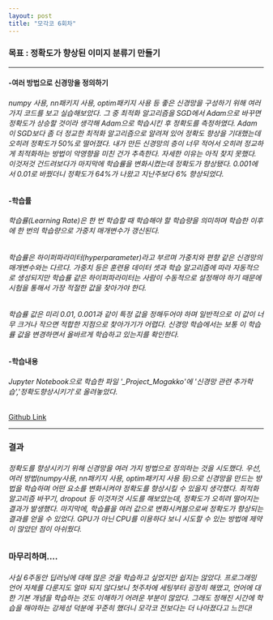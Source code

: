 ```yaml
---
layout: post
title: "모각코 6회차"
---
```

### 목표 : 정확도가 향상된 이미지 분류기 만들기

- - -
#### -여러 방법으로 신경망을 정의하기
###### numpy 사용, nn패키지 사용, optim패키지 사용 등 좋은 신경망을 구성하기 위해 여러 가지 코드를 보고 실습해보았다. 그 중 최적화 알고리즘을 SGD에서 Adam으로 바꾸면 정확도가 상승할 것이라 생각해 Adam으로 학습시킨 후 정확도를 측정하였다. Adam이 SGD보다 좀 더 정교한 최적화 알고리즘으로 알려져 있어 정확도 향상을 기대했는데 오히려 정확도가 50%로 떨어졌다. 내가 만든 신경망의 층이 너무 적어서 오히려 정교하게 최적화하는 방법이 악영향을 미친 건가 추측한다. 자세한 이유는 아직 찾지 못했다. 이것저것 건드려보다가 마지막에 학습률을 변화시켰는데 정확도가 향상됐다. 0.001에서 0.01로 바꿨더니 정확도가 64%가 나왔고 지난주보다 6% 향상되었다.

#### -학습률
###### 학습률(Learning Rate)은 한 번 학습할 때 학습해야 할 학습량을 의미하며 학습한 이후에 한 번의 학습량으로 가중치 매개변수가 갱신된다. 
###### 학습률은 하이퍼파라미터(hyperparameter)라고 부르며 가중치와 편향 같은 신경망의 매개변수와는 다르다. 가중치 등은 훈련용 데이터 셋과 학습 알고리즘에 따라 자동적으로 생성되지만 학습률 같은 하이퍼파라미터는 사람이 수동적으로 설정해야 하기 때문에 시험을 통해서 가장 적절한 값을 찾아가야 한다.
###### 학습률 값은 미리 0.01, 0.001과 같이 특정 값을 정해두어야 하며 일반적으로 이 값이 너무 크거나 작으면 적합한 지점으로 찾아가기가 어렵다. 신경망 학습에서는 보통 이 학습률 값을 변경하면서 올바르게 학습하고 있는지를 확인한다.

#### -학습내용
###### Jupyter Notebook으로 학습한 파일 '_Project_Mogakko'에 '신경망 관련 추가학습','정확도향상시키기'로 올려놓았다.
[Github Link](https://github.com/OMEGA-Y/OMEGA-Y.github.io)
- - -

### 결과
###### 정확도를 향상시키기 위해 신경망을 여러 가지 방법으로 정의하는 것을 시도했다. 우선, 여러 방법(numpy사용, nn패키지 사용, optim패키지 사용 등)으로 신경망을 만드는 방법을 학습하며 어떤 요소를 변화시켜야 정확도를 향상시킬 수 있을지 생각했다. 최적화 알고리즘 바꾸기, dropout 등 이것저것 시도를 해보았는데, 정확도가 오히려 떨어지는 결과가 발생했다. 마지막에, 학습률을 여러 값으로 변화시켜봄으로써 정확도가 향상되는 결과를 얻을 수 있었다. GPU가 아닌 CPU를 이용하다 보니 시도할 수 있는 방법에 제약이 많았던 점이 아쉬웠다.
### 마무리하며....
###### 사실 6주동안 딥러닝에 대해 많은 것을 학습하고 싶었지만 쉽지는 않았다. 프로그래밍 언어 자체를 다룬지도 얼마 되지 않다보니 첫주차에 세팅부터 굉장히 해맸고, 언어에 대한 기본 개념을 학습하는 것도 이해하기 어려운 부분이 많았다. 그래도 정해진 시간에 학습을 해야하는 강제성 덕분에 꾸준히 했더니 모각코 전보다는 더 나아졌다고 느낀다!